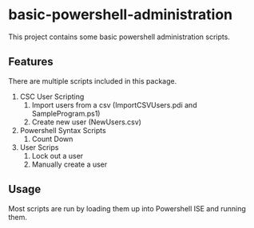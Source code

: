 # basic-powershell-administration
This project contains some basic powershell administration scripts. 

## Features
There are multiple scripts included in this package.
1. CSC User Scripting
    1. Import users from a csv (ImportCSVUsers.pdi and SampleProgram.ps1)
    2. Create new user (NewUsers.csv)
2. Powershell Syntax Scripts
    1. Count Down
3. User Scrips
    1. Lock out a user
    2. Manually create a user

## Usage 
Most scripts are run by loading them up into Powershell ISE and running them. 